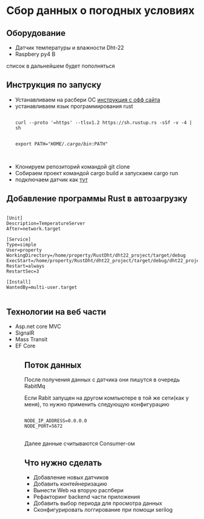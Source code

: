 # Сбор данных о погодных условиях

## Оборудование
<ul>
<li> Датчик температуры и влажности Dht-22
<li>Raspbery py4 B
</ul>
список в дальнейшем будет пополняться

## Инструкция по запуску
<ul>
<li>Устанавливаем на расбери ОС <a href = "https://www.raspberrypi.com/software/">инструкция с офф сайта</a>
<li>устанавливаем язык программирования rust
<pre>
<code>
curl --proto '=https' --tlsv1.2 https://sh.rustup.rs -sSf -v -4 | sh

export PATH="$HOME/.cargo/bin:$PATH"
</code>
</pre>
<li> Клонируем репозиторий командой git clone
<li>Собираем проект командой cargo build и запускаем cargo run
<li> подключаем датчик как <a href = "https://habrastorage.org/storage2/a84/bd3/77a/a84bd377a9ad2d3bbe7376a0b89418d0.jpg">тут</a> 
</ul>


## Добавление программы Rust в автозагрузку
<pre>
<code>
[Unit]
Description=TemperatureServer
After=network.target

[Service]
Type=simple
User=property
WorkingDirectory=/home/property/RustDht/dht22_project/target/debug
ExecStart=/home/property/RustDht/dht22_project/target/debug/dht22_project
Restart=always
RestartSec=3

[Install]
WantedBy=multi-user.target
</code>
</pre>

## Технологии на веб части
<ul>
<li> Asp.net core MVC
<li> SignalR
<li> Mass Transit
<li> EF Core
<ul>

## Поток данных
После получения данных с датчика они пишутся в очередь RabitMq

Если Rabit запущен на другом компьютере в той же сети(как у меня), то нужно применить следующую конфигурацию

<pre>
<code>
NODE_IP_ADDRESS=0.0.0.0
NODE_PORT=5672
</code>
</pre>
Далее данные считываются Consumer-ом

## Что нужно сделать
<ul>
<li> Добавление новых датчиков
<li> Добавить контейнеризацию
<li> Вынести Web на вторую распбери
<li> Рефакторинг backend части приложения
<li> Добавить выбор периода для просмотра данных
<li> Сконфигурировать логгирование при помощи serilog
</ul>